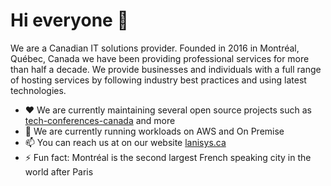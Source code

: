 # Hi everyone 👋

We are a Canadian IT solutions provider. Founded in 2016 in Montréal, Québec, Canada we have been providing professional services for more than half a decade. We provide businesses and individuals with a full range of hosting services by following industry best practices and using latest technologies.

- ❤️ We are currently maintaining several open source projects such as [tech-conferences-canada](https://github.com/lanisys-solutions/tech-conferences-canada) and more
- 🌱 We are currently running workloads on AWS and On Premise
- 📫 You can reach us at on our website [lanisys.ca](https://lanisys.ca/)
- ⚡ Fun fact: Montréal is the second largest French speaking city in the world after Paris
